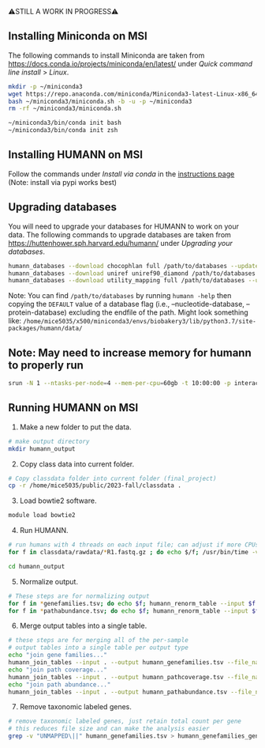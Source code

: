 ⚠️STILL A WORK IN PROGRESS⚠️

## Installing Miniconda on MSI

The following commands to install Miniconda are taken from https://docs.conda.io/projects/miniconda/en/latest/ under *Quick command line install* > *Linux*.

```bash
mkdir -p ~/miniconda3
wget https://repo.anaconda.com/miniconda/Miniconda3-latest-Linux-x86_64.sh -O ~/miniconda3/miniconda.sh
bash ~/miniconda3/miniconda.sh -b -u -p ~/miniconda3
rm -rf ~/miniconda3/miniconda.sh

~/miniconda3/bin/conda init bash
~/miniconda3/bin/conda init zsh
```

## Installing HUMANN on MSI

Follow the commands under *Install via conda* in the [instructions page](https://huttenhower.sph.harvard.edu/humann/)
</br>(Note: install via pypi works best)

## Upgrading databases
You will need to upgrade your databases for HUMANN to work on your data. The following commands to upgrade databases are taken from https://huttenhower.sph.harvard.edu/humann/ under *Upgrading your databases*.
```bash
humann_databases --download chocophlan full /path/to/databases --update-config yes
humann_databases --download uniref uniref90_diamond /path/to/databases --update-config yes
humann_databases --download utility_mapping full /path/to/databases --update-config yes
```

Note: You can find `/path/to/databases` by running `humann -help` then copying the `DEFAULT` value of a database flag (i.e., –nucleotide-database, –protein-database) excluding the endfile of the path. Might look something like: `/home/mice5035/x500/miniconda3/envs/biobakery3/lib/python3.7/site-packages/humann/data/`

## Note: May need to increase memory for humann to properly run

```bash
srun -N 1 --ntasks-per-node=4 --mem-per-cpu=60gb -t 10:00:00 -p interactive --pty bash
```

## Running HUMANN on MSI

1. Make a new folder to put the data.
```bash
# make output directory
mkdir humann_output
```

2. Copy class data into current folder.
```bash
# Copy classdata folder into current folder (final_project)
cp -r /home/mice5035/public/2023-fall/classdata .
```

3. Load bowtie2 software.
```bash
module load bowtie2
```

4. Run HUMANN.
```bash
# run humans with 4 threads on each input file; can adjust if more CPUs are available
for f in classdata/rawdata/*R1.fastq.gz ; do echo $/f; /usr/bin/time -v humann -i $f -o humann_output -v --threads 4; done

cd humann_output
```

5. Normalize output.
```bash
# These steps are for normalizing output
for f in *genefamilies.tsv; do echo $f; humann_renorm_table --input $f --output `basename $f .tsv`_relab.tsv; done
for f in *pathabundance.tsv; do echo $f; humann_renorm_table --input $f --output `basename $f .tsv`_relab.tsv; done
```

6. Merge output tables into a single table.
```bash
# these steps are for merging all of the per-sample
# output tables into a single table per output type
echo "join gene families..."
humann_join_tables --input . --output humann_genefamilies.tsv --file_name genefamilies_relab
echo "join path coverage..."
humann_join_tables --input . --output humann_pathcoverage.tsv --file_name pathcoverage
echo "join path abundance..."
humann_join_tables --input . --output humann_pathabundance.tsv --file_name pathabundance_relab
```

7. Remove taxonomic labeled genes.
```bash
# remove taxonomic labeled genes, just retain total count per gene
# this reduces file size and can make the analysis easier
grep -v "UNMAPPED\||" humann_genefamilies.tsv > humann_genefamilies_general.tsv
```
